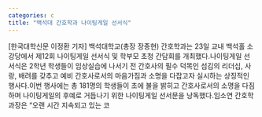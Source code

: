 ```yaml
---
categories: c
title: "백석대 간호학과 나이팅게일 선서식"
---
```

[한국대학신문 이정환 기자] 백석대학교(총장 장종현) 간호학과는 23일 교내 백석홀 소강당에서 제12회 나이팅게일 선서식 및 학부모 초청 간담회를 개최했다.나이팅게일 선서식은 2학년 학생들이 임상실습에 나서기 전 간호사의 필수 덕목인 섬김의 리더십, 사랑, 배려를 갖추고 예비 간호사로서의 마음가짐과 소명을 다잡고자 실시하는 상징적인 행사다.이번 행사에는 총 181명의 학생들이 초에 불을 밝히고 간호사로서의 소명을 다짐하며 나이팅게일의 후예로 거듭나기 위한 나이팅게일 선서문을 낭독했다.임소연 간호학과장은 “오랜 시간 지속되고 있는 코